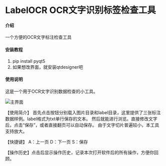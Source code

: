 # LabelOCR  OCR文字识别标签检查工具

#### 介绍
一个方便的OCR文字标注检查工具



#### 安装教程

1.  pip install pyqt5
2.  如果想改界面，就安装qtdesigner吧

#### 使用说明

这是一个用于OCR文字识别数据检查的小工具。

![主界面](https://images.gitee.com/uploads/images/2021/0329/233628_1df5dc32_7555755.png "屏幕截图.png")

【使用简介】
首先点击按钮分别载入图片目录和label目录，这里提供了三张标注数据样例。label格式为txt单行保存的文本。
然后就能进行浏览。直接修改文字后，点击“保存”，或者直接翻页可以自动保存。
由于文字切片普遍较小，本工具支持放大。

【快捷键】 A：上一页    D：下一页    S：保存

【操作历史】点击后显示操作历史，记录本次打开软件后的所有操作，方便你回顾。

